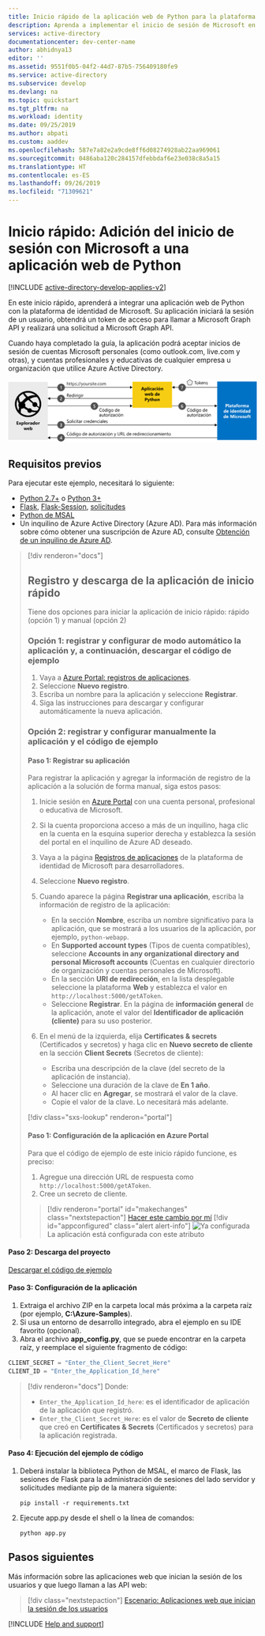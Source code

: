 ```yaml
---
title: Inicio rápido de la aplicación web de Python para la plataforma de identidad de Microsoft | Azure
description: Aprenda a implementar el inicio de sesión de Microsoft en una aplicación web de Python mediante OAuth2.
services: active-directory
documentationcenter: dev-center-name
author: abhidnya13
editor: ''
ms.assetid: 9551f0b5-04f2-44d7-87b5-756409180fe9
ms.service: active-directory
ms.subservice: develop
ms.devlang: na
ms.topic: quickstart
ms.tgt_pltfrm: na
ms.workload: identity
ms.date: 09/25/2019
ms.author: abpati
ms.custom: aaddev
ms.openlocfilehash: 587e7a82e2a9cde8ff6d08274928ab22aa969061
ms.sourcegitcommit: 0486aba120c284157dfebbdaf6e23e038c8a5a15
ms.translationtype: HT
ms.contentlocale: es-ES
ms.lasthandoff: 09/26/2019
ms.locfileid: "71309621"
---
```

# <a name="quickstart-add-sign-in-with-microsoft-to-a-python-web-app"></a>Inicio rápido: Adición del inicio de sesión con Microsoft a una aplicación web de Python

[!INCLUDE [active-directory-develop-applies-v2](../../../includes/active-directory-develop-applies-v2.md)]

En este inicio rápido, aprenderá a integrar una aplicación web de Python con la plataforma de identidad de Microsoft. Su aplicación iniciará la sesión de un usuario, obtendrá un token de acceso para llamar a Microsoft Graph API y realizará una solicitud a Microsoft Graph API.

Cuando haya completado la guía, la aplicación podrá aceptar inicios de sesión de cuentas Microsoft personales (como outlook.com, live.com y otras), y cuentas profesionales y educativas de cualquier empresa u organización que utilice Azure Active Directory.

![Muestra cómo funciona la aplicación de ejemplo generada por este inicio rápido.](media/quickstart-v2-python-webapp/python-quickstart.svg)

## <a name="prerequisites"></a>Requisitos previos

Para ejecutar este ejemplo, necesitará lo siguiente:

- [Python 2.7+](https://www.python.org/downloads/release/python-2713) o [Python 3+](https://www.python.org/downloads/release/python-364/)
- [Flask](http://flask.pocoo.org/), [Flask-Session](https://pythonhosted.org/Flask-Session/), [solicitudes](https://2.python-requests.org/en/master/)
- [Python de MSAL](https://github.com/AzureAD/microsoft-authentication-library-for-python) 
- Un inquilino de Azure Active Directory (Azure AD). Para más información sobre cómo obtener una suscripción de Azure AD, consulte [Obtención de un inquilino de Azure AD](https://docs.microsoft.com/azure/active-directory/develop/quickstart-create-new-tenant).

> [!div renderon="docs"]
>
> ## <a name="register-and-download-your-quickstart-app"></a>Registro y descarga de la aplicación de inicio rápido
>
> Tiene dos opciones para iniciar la aplicación de inicio rápido: rápido (opción 1) y manual (opción 2)
>
> ### <a name="option-1-register-and-auto-configure-your-app-and-then-download-your-code-sample"></a>Opción 1: registrar y configurar de modo automático la aplicación y, a continuación, descargar el código de ejemplo
>
> 1. Vaya a [Azure Portal: registros de aplicaciones](https://portal.azure.com/#blade/Microsoft_AAD_IAM/ActiveDirectoryMenuBlade/RegisteredApps).
> 1. Seleccione **Nuevo registro**.
> 1. Escriba un nombre para la aplicación y seleccione **Registrar**.
> 1. Siga las instrucciones para descargar y configurar automáticamente la nueva aplicación.
>
> ### <a name="option-2-register-and-manually-configure-your-application-and-code-sample"></a>Opción 2: registrar y configurar manualmente la aplicación y el código de ejemplo
>
> #### <a name="step-1-register-your-application"></a>Paso 1: Registrar su aplicación
>
> Para registrar la aplicación y agregar la información de registro de la aplicación a la solución de forma manual, siga estos pasos:
>
> 1. Inicie sesión en [Azure Portal](https://portal.azure.com) con una cuenta personal, profesional o educativa de Microsoft.
> 1. Si la cuenta proporciona acceso a más de un inquilino, haga clic en la cuenta en la esquina superior derecha y establezca la sesión del portal en el inquilino de Azure AD deseado.
> 1. Vaya a la página [Registros de aplicaciones](https://go.microsoft.com/fwlink/?linkid=2083908) de la plataforma de identidad de Microsoft para desarrolladores.
> 1. Seleccione **Nuevo registro**.
> 1. Cuando aparece la página **Registrar una aplicación**, escriba la información de registro de la aplicación:
>      - En la sección **Nombre**, escriba un nombre significativo para la aplicación, que se mostrará a los usuarios de la aplicación, por ejemplo, `python-webapp`.
>      - En **Supported account types** (Tipos de cuenta compatibles), seleccione **Accounts in any organizational directory and personal Microsoft accounts** (Cuentas en cualquier directorio de organización y cuentas personales de Microsoft).
>      - En la sección **URI de redirección**, en la lista desplegable seleccione la plataforma **Web** y establezca el valor en `http://localhost:5000/getAToken`.
>      - Seleccione **Registrar**. En la página de **información general** de la aplicación, anote el valor del **Identificador de aplicación (cliente)** para su uso posterior.
> 1. En el menú de la izquierda, elija **Certificates & secrets** (Certificados y secretos) y haga clic en **Nuevo secreto de cliente** en la sección **Client Secrets** (Secretos de cliente):
>
>      - Escriba una descripción de la clave (del secreto de la aplicación de instancia).
>      - Seleccione una duración de la clave de **En 1 año**.
>      - Al hacer clic en **Agregar**, se mostrará el valor de la clave.
>      - Copie el valor de la clave. Lo necesitará más adelante.
>
> [!div class="sxs-lookup" renderon="portal"]
>
> #### <a name="step-1-configure-your-application-in-azure-portal"></a>Paso 1: Configuración de la aplicación en Azure Portal
>
> Para que el código de ejemplo de este inicio rápido funcione, es preciso:
>
> 1. Agregue una dirección URL de respuesta como `http://localhost:5000/getAToken`.
> 1. Cree un secreto de cliente.
>
> > [!div renderon="portal" id="makechanges" class="nextstepaction"]
> > [Hacer este cambio por mí]()
> > [!div id="appconfigured" class="alert alert-info"]
> > ![Ya configurada](media/quickstart-v2-aspnet-webapp/green-check.png) La aplicación está configurada con este atributo

#### <a name="step-2-download-your-project"></a>Paso 2: Descarga del proyecto

[Descargar el código de ejemplo](https://github.com/Azure-Samples/ms-identity-python-webapp/archive/master.zip)

#### <a name="step-3-configure-the-application"></a>Paso 3: Configuración de la aplicación

1. Extraiga el archivo ZIP en la carpeta local más próxima a la carpeta raíz (por ejemplo, **C:\Azure-Samples**).
1. Si usa un entorno de desarrollo integrado, abra el ejemplo en su IDE favorito (opcional).
1. Abra el archivo **app_config.py**, que se puede encontrar en la carpeta raíz, y reemplace el siguiente fragmento de código:

```python
CLIENT_SECRET = "Enter_the_Client_Secret_Here"
CLIENT_ID = "Enter_the_Application_Id_here"
```

> [!div renderon="docs"]
> Donde:
>
> - `Enter_the_Application_Id_here`: es el identificador de aplicación de la aplicación que registró.
> - `Enter_the_Client_Secret_Here`: es el valor de **Secreto de cliente** que creó en **Certificates & Secrets** (Certificados y secretos) para la aplicación registrada.

#### <a name="step-4-run-the-code-sample"></a>Paso 4: Ejecución del ejemplo de código

1. Deberá instalar la biblioteca Python de MSAL, el marco de Flask, las sesiones de Flask para la administración de sesiones del lado servidor y solicitudes mediante pip de la manera siguiente:

   ```Shell
   pip install -r requirements.txt
   ```

2. Ejecute app.py desde el shell o la línea de comandos:

   ```Shell
   python app.py
   ```

## <a name="next-steps"></a>Pasos siguientes

Más información sobre las aplicaciones web que inician la sesión de los usuarios y que luego llaman a las API web:

> [!div class="nextstepaction"]
> [Escenario: Aplicaciones web que inician la sesión de los usuarios](scenario-web-app-sign-user-overview.md)

[!INCLUDE [Help and support](../../../includes/active-directory-develop-help-support-include.md)]
